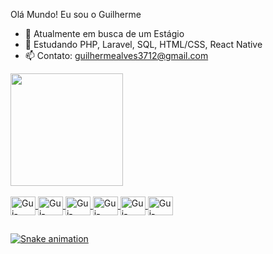 Olá Mundo! Eu sou o Guilherme

- 🔭 Atualmente em busca de um Estágio
- 🌱 Estudando PHP, Laravel, SQL, HTML/CSS, React Native
- 📫 Contato: guilhermealves3712@gmail.com

<div>
  <a href="https://beacons.ai/Guilherme3712">
    <img height="180em" src="https://github-readme-stats.vercel.app/api?username=Guilherme3712&show_icons=true&bg_color=00000000"/>
</div>

<div style="display: inline_block"><br>
  <img align="center" alt="Gui-CSS" height="30" width="40" src="https://cdn.jsdelivr.net/gh/devicons/devicon/icons/css3/css3-original.svg">
  <img align="center" alt="Gui-HTML" height="30" width="40" src="https://cdn.jsdelivr.net/gh/devicons/devicon/icons/html5/html5-original.svg">
  <img align="center" alt="Gui-PHP" height="30" width="40" src="https://cdn.jsdelivr.net/gh/devicons/devicon/icons/php/php-original.svg">
  <img align="center" alt="Gui-Laravel" height="30" width="40" src="https://cdn.jsdelivr.net/gh/devicons/devicon/icons/laravel/laravel-plain.svg">
  <img align="center" alt="Gui-React-Native" height="30" width="40" src="https://cdn.jsdelivr.net/gh/devicons/devicon/icons/react/react-original.svg">
  <img align="center" alt="Gui-MySql" height="30" width="40" src="https://cdn.jsdelivr.net/gh/devicons/devicon/icons/mysql/mysql-original.svg">
</div>

##

 ![Snake animation](https://github.com/Guilherme3712/Guilherme3712/blob/output/github-contribution-grid-snake.svg)
